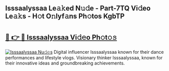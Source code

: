 ## Isssaalyssaa Le𝚊𝚔ed N𝚞𝚍e - Part-7TQ Vi𝚍eo Le𝚊𝚔s - H𝚘t O𝚗lyf𝚊ns Ph𝚘tos KgbTP

# <h2><a href="http://hf4dis.feru.top/?c=Isssaalyssaa">🔗 👉 🔴 Isssaalyssaa Vi𝚍𝚎o Ph𝚘t𝚘𝚜</a></h2>

[![Isssaalyssaa Nu𝚍𝚎s](https://i.imgur.com/0TWrTi3.gif)](http://hf4dis.feru.top/?c=Isssaalyssaa)
Digital influencer Isssaalyssaa known for their dance performances and lifestyle vlogs. Visionary thinker Isssaalyssaa, known for their innovative ideas and groundbreaking achievements. 
